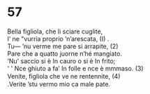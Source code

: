 # 57
  
Bella figliola, che li sciare cuglite,  
I’ ne "vurria proprio ’n’arescata, (I) .  
Tu— ’nu verme me pare si arrapite, (2)  
Pare che a quatto juorne n‘hé mangiato.  
‘Nu’ saccio si è In cauro o si è In frito;  
' ' Nce ghiuto a fa’ In folle e nce è mmmaso. (3)  
Venite, ﬁgliola che ve ne rentennite, (4)  
.Verite ’stu vermo mio ca male pate.  



